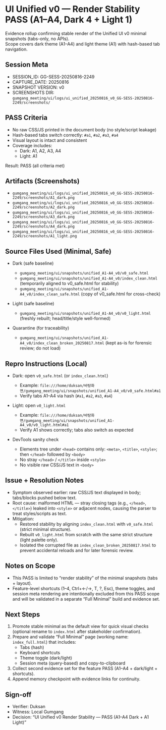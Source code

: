 # UI Unified v0 — Render Stability PASS (A1–A4, Dark 4 + Light 1)

Evidence rollup confirming stable render of the Unified UI v0 minimal snapshots (tabs-only, no APIs).  
Scope covers dark theme (A1–A4) and light theme (A1) with hash-based tab navigation.

## Session Meta

- SESSION_ID: GG-SESS-20250816-2249
- CAPTURE_DATE: 20250816
- SNAPSHOT VERSION: v0
- SCREENSHOTS DIR: `gumgang_meeting/ui/logs/ui_unified_20250816_v0_GG-SESS-20250816-2249/screenshots/`

## PASS Criteria

- No raw CSS/JS printed in the document body (no style/script leakage)
- Hash-based tabs switch correctly: `#a1`, `#a2`, `#a3`, `#a4`
- Visual layout is intact and consistent
- Coverage includes:
  - Dark: A1, A2, A3, A4
  - Light: A1

Result: PASS (all criteria met)

## Artifacts (Screenshots)

- `gumgang_meeting/ui/logs/ui_unified_20250816_v0_GG-SESS-20250816-2249/screenshots/A1_dark.png`
- `gumgang_meeting/ui/logs/ui_unified_20250816_v0_GG-SESS-20250816-2249/screenshots/A2_dark.png`
- `gumgang_meeting/ui/logs/ui_unified_20250816_v0_GG-SESS-20250816-2249/screenshots/A3_dark.png`
- `gumgang_meeting/ui/logs/ui_unified_20250816_v0_GG-SESS-20250816-2249/screenshots/A4_dark.png`
- `gumgang_meeting/ui/logs/ui_unified_20250816_v0_GG-SESS-20250816-2249/screenshots/A1_light.png`

## Source Files Used (Minimal, Safe)

- Dark (safe baseline)
  - `gumgang_meeting/ui/snapshots/unified_A1-A4_v0/v0_safe.html`
  - `gumgang_meeting/ui/snapshots/unified_A1-A4_v0/index_clean.html` (temporarily aligned to v0_safe.html for stability)
  - `gumgang_meeting/ui/snapshots/unified_A1-A4_v0/index_clean_safe.html` (copy of v0_safe.html for cross-check)

- Light (safe baseline)
  - `gumgang_meeting/ui/snapshots/unified_A1-A4_v0/v0_light.html` (freshly rebuilt; head/title/style well-formed)

- Quarantine (for traceability)
  - `gumgang_meeting/ui/snapshots/unified_A1-A4_v0/index_clean_broken_20250817.html` (kept as-is for forensic review; do not load)

## Repro Instructions (Local)

- Dark: open `v0_safe.html` (or `index_clean.html`)
  - Example: `file:///home/duksan/바탕화면/gumgang_meeting/ui/snapshots/unified_A1-A4_v0/v0_safe.html#a1`
  - Verify tabs A1–A4 via hash (`#a1`, `#a2`, `#a3`, `#a4`)

- Light: open `v0_light.html`
  - Example: `file:///home/duksan/바탕화면/gumgang_meeting/ui/snapshots/unified_A1-A4_v0/v0_light.html#a1`
  - Verify A1 shows correctly; tabs also switch as expected

- DevTools sanity check
  - Elements tree under `<head>` contains only: `<meta>`, `<title>`, `<style>`; then `</head>` followed by `<body>`
  - No stray `</head>` / `</title>` inside `<style>`
  - No visible raw CSS/JS text in `<body>`

## Issue + Resolution Notes

- Symptom observed earlier: raw CSS/JS text displayed in body; tabs/blocks pushed below text.
- Root cause: malformed HTML — stray closing tags (e.g., `</head>`, `</title>`) leaked into `<style>` or adjacent nodes, causing the parser to treat styles/scripts as text.
- Mitigation:
  - Restored stability by aligning `index_clean.html` with `v0_safe.html` (strict minimal structure).
  - Rebuilt `v0_light.html` from scratch with the same strict structure (light palette only).
  - Isolated the corrupted file as `index_clean_broken_20250817.html` to prevent accidental reloads and for later forensic review.

## Notes on Scope

- This PASS is limited to “render stability” of the minimal snapshots (tabs + layout).  
- Feature-level shortcuts (1–4, Ctrl+←/→, T, ?, Esc), theme toggles, and session meta rendering are intentionally excluded from this PASS scope and will be validated in a separate “Full Minimal” build and evidence set.

## Next Steps

1. Promote stable minimal as the default view for quick visual checks (optional rename to `index.html` after stakeholder confirmation).
2. Prepare and validate “Full Minimal” page (working name: `index_full.html`) that includes:
   - Tabs (hash)
   - Keyboard shortcuts
   - Theme toggle (dark/light)
   - Session meta (query-based) and copy-to-clipboard
3. Collect second evidence set for the feature PASS (A1–A4 + dark/light + shortcuts).
4. Append memory checkpoint with evidence links for continuity.

## Sign-off

- Verifier: Duksan  
- Witness: Local Gumgang  
- Decision: “UI Unified v0 Render Stability — PASS (A1–A4 Dark + A1 Light)”